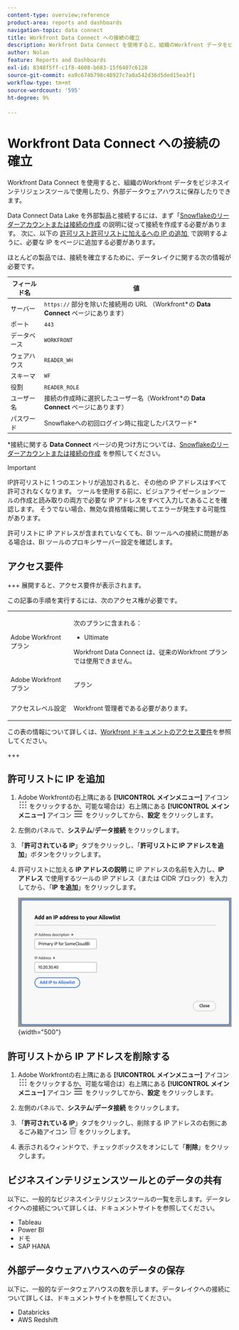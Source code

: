 ```yaml
---
content-type: overview;reference
product-area: reports and dashboards
navigation-topic: data connect
title: Workfront Data Connect への接続の確立
description: Workfront Data Connect を使用すると、組織のWorkfront データをビジネスインテリジェンスツールで使用したり、外部データウェアハウスに保存したりできます。
author: Nolan
feature: Reports and Dashboards
exl-id: 8348f5ff-c1f8-4608-b683-15f6407c6128
source-git-commit: ea9c674b798c48927c7a0a542d36d5ded15ea3f1
workflow-type: tm+mt
source-wordcount: '595'
ht-degree: 9%

---
```


# Workfront Data Connect への接続の確立

Workfront Data Connect を使用すると、組織のWorkfront データをビジネスインテリジェンスツールで使用したり、外部データウェアハウスに保存したりできます。

Data Connect Data Lake を外部製品と接続するには、まず「[Snowflakeのリーダーアカウントまたは接続の作成 &#x200B;](/help/quicksilver/reports-and-dashboards/data-lake/create-a-reader-account.md) の説明に従って接続を作成する必要があります。 次に、以下の [許可リスト許可リストに加えるへの IP の追加 &#x200B;](#add-ips-to-the-allowlist) で説明するように、必要な IP をページに追加する必要があります。

ほとんどの製品では、接続を確立するために、データレイクに関する次の情報が必要です。

| フィールド名 | 値 |
|---------------|-------------|
| サーバー | `https://` 部分を除いた接続用の URL （Workfront*の **Data Connect** ページにあります） |
| ポート | `443` |
| データベース | `WORKFRONT` |
| ウェアハウス | `READER_WH` |
| スキーマ | `WF` |
| 役割 | `READER_ROLE` |
| ユーザー名 | 接続の作成時に選択したユーザー名（Workfront*の **Data Connect** ページにあります） |
| パスワード | Snowflakeへの初回ログイン時に指定したパスワード* |

*接続に関する **Data Connect** ページの見つけ方については、[Snowflakeのリーダーアカウントまたは接続の作成 &#x200B;](/help/quicksilver/reports-and-dashboards/data-lake/create-a-reader-account.md) を参照してください。

>[!IMPORTANT]
>
>IP許可リストに 1 つのエントリが追加されると、その他の IP アドレスはすべて許可されなくなります。 ツールを使用する前に、ビジュアライゼーションツールの作成と読み取りの両方で必要な IP アドレスをすべて入力してあることを確認します。 そうでない場合、無効な資格情報に関してエラーが発生する可能性があります。
>
>許可リストに IP アドレスが含まれていなくても、BI ツールへの接続に問題がある場合は、BI ツールのプロキシサーバー設定を確認します。

## アクセス要件

+++ 展開すると、アクセス要件が表示されます。

この記事の手順を実行するには、次のアクセス権が必要です。

<table style="table-layout:auto"> 
 <col> 
 <col> 
 <tbody> 
  <tr> 
   <td role="rowheader">Adobe Workfront プラン</td> 
   <td><p>次のプランに含まれる：</p>
    <ul>
        <li><p>Ultimate</p></li> 
    </ul>    
   <!--<p>Can be purchased as an add-on to the following plans:</p> 
    <ul>
        <li>Select</li> 
        <li>Prime</li>
    </ul>--> 
    <p>Workfront Data Connect は、従来のWorkfront プランでは使用できません。</p> 
   </td> </td> 
  </tr> 
  <tr> 
   <td role="rowheader">Adobe Workfront プラン</td> 
   <td><p>プラン</p></td> 
  </tr> 
  <tr> 
   <td role="rowheader">アクセスレベル設定</td> 
   <td> <p>Workfront 管理者である必要があります。</p></td> 
  </tr> 
 </tbody> 
</table>

この表の情報について詳しくは、[Workfront ドキュメントのアクセス要件](/help/quicksilver/administration-and-setup/add-users/access-levels-and-object-permissions/access-level-requirements-in-documentation.md)を参照してください。

+++

## 許可リストに IP を追加

1. Adobe Workfrontの右上隅にある **[!UICONTROL メインメニュー]** アイコン ![&#x200B; メインメニュー &#x200B;](/help/_includes/assets/main-menu-icon.png) をクリックするか、可能な場合は）右上隅にある **[!UICONTROL メインメニュー]** アイコン ![&#x200B; メインメニュー &#x200B;](/help/_includes/assets/main-menu-icon-left-nav.png) をクリックしてから、**設定** をクリックします。

1. 左側のパネルで、**システム**/**データ接続** をクリックします。

1. 「**許可されている IP**」タブをクリックし、「**許可リストに IP アドレスを追加**」ボタンをクリックします。

1. 許可リストに加える **IP アドレスの説明** に IP アドレスの名前を入力し、**IP アドレス** で使用するツールの IP アドレス（または CIDR ブロック）を入力してから、「**IP を追加**」をクリックします。

   ![IP アドレスの追加 &#x200B;](/help/quicksilver/reports-and-dashboards/data-lake/assets/add-IP-allowlist.png) {width="500"}

## 許可リストから IP アドレスを削除する

1. Adobe Workfrontの右上隅にある **[!UICONTROL メインメニュー]** アイコン ![&#x200B; メインメニュー &#x200B;](/help/_includes/assets/main-menu-icon.png) をクリックするか、可能な場合は）右上隅にある **[!UICONTROL メインメニュー]** アイコン ![&#x200B; メインメニュー &#x200B;](/help/_includes/assets/main-menu-icon-left-nav.png) をクリックしてから、**設定** をクリックします。

1. 左側のパネルで、**システム**/**データ接続** をクリックします。

1. 「**許可されている IP**」タブをクリックし、削除する IP アドレスの右側にあるごみ箱アイコン ![&#x200B; 削除アイコン &#x200B;](/help/quicksilver/reports-and-dashboards/data-lake/assets/delete.png) をクリックします。

1. 表示されるウィンドウで、チェックボックスをオンにして「**削除**」をクリックします。

## ビジネスインテリジェンスツールとのデータの共有

以下に、一般的なビジネスインテリジェンスツールの一覧を示します。データレイクへの接続について詳しくは、ドキュメントサイトを参照してください。

* Tableau
* Power BI
* ドモ
* SAP HANA

## 外部データウェアハウスへのデータの保存

以下に、一般的なデータウェアハウスの数を示します。データレイクへの接続について詳しくは、ドキュメントサイトを参照してください。

* Databricks
* AWS Redshift

